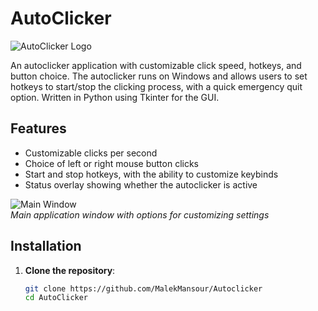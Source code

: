 # AutoClicker
![AutoClicker Logo](assets/logo.png)

An autoclicker application with customizable click speed, hotkeys, and button choice. The autoclicker runs on Windows and allows users to set hotkeys to start/stop the clicking process, with a quick emergency quit option. Written in Python using Tkinter for the GUI.

## Features

- Customizable clicks per second
- Choice of left or right mouse button clicks
- Start and stop hotkeys, with the ability to customize keybinds
- Status overlay showing whether the autoclicker is active

![Main Window](assets/screenshot1.png)  
*Main application window with options for customizing settings*


## Installation

1. **Clone the repository**:
   ```bash
   git clone https://github.com/MalekMansour/Autoclicker
   cd AutoClicker